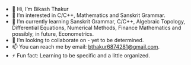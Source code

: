 - 👋 Hi, I’m Bikash Thakur
- 👀 I’m interested in C/C++, Mathematics and Sanskrit Grammar.
- 🌱 I’m currently learning Sanskrit Grammar, C/C++, Algebraic Topology, Differential Equations, Numerical Methods, Finance Mathematics and possibly, in future, Econometrics.
- 💞️ I’m looking to collaborate on - yet to be determined. 
- 📫 You can reach me by email: bthakur6874281@gmail.com. 
- ⚡ Fun fact: Learning to be specific and a little organized.

<!---
bthakur6874281/bthakur6874281 is a ✨ special ✨ repository because its `README.md` (this file) appears on your GitHub profile.
You can click the Preview link to take a look at your changes.
--->
